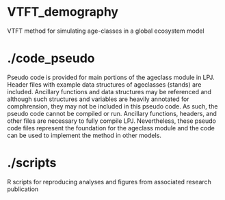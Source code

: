 # VTFT_demography
VTFT method for simulating age-classes in a global ecosystem model 

# ./code_pseudo 
Pseudo code is provided for main portions of the ageclass module in LPJ. Header files with example data structures of ageclasses (stands) are included. Ancillary functions and data structures may be referenced and although such structures and variables are heavily annotated for comphrension, they may not be included in this pseudo code. As such, the pseudo code cannot be compiled or run. Ancillary functions, headers, and other files are necessary to fully compile LPJ. Nevertheless, these pseudo code files represent the foundation for the ageclass module and the code can be used to implement the method in other models.

# ./scripts
R scripts for reproducing analyses and figures from associated research publication


